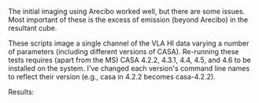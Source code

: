 The initial imaging using Arecibo worked well, but there are some issues. Most important of these is the excess of emission (beyond Arecibo) in the resultant cube.

These scripts image a single channel of the VLA HI data varying a number of parameters (including different versions of CASA). Re-running these tests requires (apart from the MS) CASA 4.2.2, 4.3.1, 4.4, 4.5, and 4.6 to be installed on the system. I've changed each version's command line names to reflect their version (e.g., casa in 4.2.2 becomes casa-4.2.2).

Results: